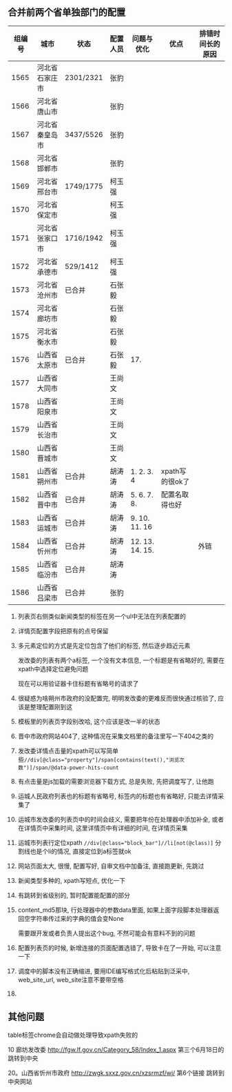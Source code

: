 ## 合并前两个省单独部门的配置

| 组编号 | 城市         | 状态   | 配置人员 | 问题与优化     | 优点            | 排错时间长的原因   |
| ------ | ------------ | ------ | -------- | -------------- | --------------- | ------------------ |
| 1565   | 河北省石家庄市 | 2301/2321 | 张豹     |          |                  |          |
| 1566   | 河北省唐山市   |           | 张豹     |          |                  |          |
| 1567   | 河北省秦皇岛市 | 3437/5526 | 张豹     |          |                  |          |
| 1568   | 河北省邯郸市   |           | 张豹     |          |                  |          |
| 1569   | 河北省邢台市   | 1749/1775 | 柯玉强   |          |                  |          |
| 1570   | 河北省保定市   |           | 柯玉强   |          |                  |          |
| 1571   | 河北省张家口市 | 1716/1942 | 柯玉强   |          |                  |          |
| 1572   | 河北省承德市   | 529/1412  | 柯玉强   |          |                  |          |
| 1573   | 河北省沧州市   | 已合并 | 石张毅   |          |                  |          |
| 1574   | 河北省廊坊市   |           | 石张毅   |          |                  |          |
| 1575   | 河北省衡水市   |           | 石张毅   |          |                  |          |
| 1576   | 山西省太原市   | 已合并 | 石张毅   | 17.     |                  |          |
| 1577   | 山西省大同市   |           | 王尚文   |          |                  |          |
| 1578   | 山西省阳泉市   |           | 王尚文   |          |                  |          |
| 1579   | 山西省长治市   |           | 王尚文   |          |                  |          |
| 1580   | 山西省晋城市   |           | 王尚文   |          |                  |          |
| 1581   | 山西省朔州市 | 已合并 | 胡涛涛   | 1. 2. 3. 4     | xpath写的很ok了 |                    |
| 1582   | 山西省晋中市 | 已合并 | 胡涛涛   | 5. 6. 7. 8.    | 配置名取得也好  |                    |
| 1583   | 山西省运城市 | 已合并 | 胡涛涛   | 9. 10. 11. 16  |                 |                    |
| 1584   | 山西省忻州市 | 已合并 | 胡涛涛   | 12. 13. 14. 15. |                 | 外链 |
| 1585   | 山西省临汾市   | 已合并 | 胡涛涛   |          |                  |          |
| 1586   | 山西省吕梁市   | 已合并    | 张豹     |          |                |          |

1.  列表页右侧类似新闻类型的标签在另一个ul中无法在列表配置的

2.  详情页配置字段把原有的点号保留

3.  多元素定位的方式是先定位包含了他们的标签, 然后逐步趋近元素

    发改委的列表有两个a标签, 一个没有文本信息, 一个标题是有省略好的, 需要在xpath中选择定位避免问题

    现在可以用验证器卡住标题有省略号的请求了

4.  很疑惑为啥朔州市政府的没配置完, 明明发改委的更难反而很快通过核验了, 应该是整理配置刚到这

5.  模板里的列表页字段别改哈, 这个应该是改一半的状态

6.  晋中市政府网站404了, 这种情况在采集文档里的备注里写一下404之类的

7.  发改委详情点击量的xpath可以写简单些`//div[@class="property"]/span[contains(text(),"浏览次数")]/span/@data-power-hits-count`

8.  有点击量是js加载的需要浏览器下载方式, 总是失败, 先把调度写了, 让他跑

9.  运城人民政府列表也的标题有省略号, 标签内的标题也有省略好, 只能去详情采集了

10.  运城市发改委的列表页中的时间会歧义, 需要把年份在处理器中添加补全, 或者在详情页中采集时间, 这里详情页中有详细的时间, 在详情页采集

11.  运城市列表行定位xpath `//div[@class="block_bar"]//li[not(@class)]` 分割线也是个li的情况, 直接定位到a标签就ok

12.  网站页面太大, 很慢, 配置写好, 自审文档中加备注, 直接跑更新, 先跳过

13.  新闻类型多种的, xpath写短点, 优化一下

14.  有跳转到省级别的, 暂时配置能配置的部分

15.  content_md5那块, 行处理器中的参数data里面, 如果上面字段脚本处理器返回空字符串传过来的字典的值会变None

     需要跟开发或者负责人提出这个bug, 不然可能会有意料不到的问题

16.  配置列表页的时候, 新增连接的页面配置选错了, 导致卡在了一开始, 可以注意一下

17.  调度中的脚本没有正确缩进, 要用IDE编写格式化后粘贴到泛采中, web_site_url, web_site注意不要带空格

18.  



## 其他问题

table标签chrome会自动做处理导致xpath失败的



10  廊坊发改委 http://fgw.lf.gov.cn/Category_58/Index_1.aspx 第三个6月18日的跳转到中央

20。山西省忻州市政府  http://zwgk.sxxz.gov.cn/xzsrmzf/wj/   第6个链接 跳转到中央网站

